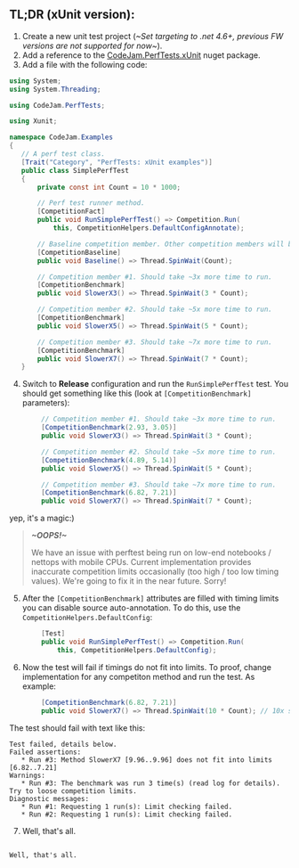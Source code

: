 ## TL;DR (xUnit version):

1. Create a new unit test project (*~Set targeting to .net 4.6+, previous FW versions are not supported for now~*).
2. Add a reference to the [CodeJam.PerfTests.xUnit](https://www.nuget.org/packages/CodeJam.PerfTests.xUnit) nuget package.
3. Add a file with the following code:
 ```c#
using System;
using System.Threading;

using CodeJam.PerfTests;

using Xunit;

namespace CodeJam.Examples
{
	// A perf test class.
	[Trait("Category", "PerfTests: xUnit examples")]
	public class SimplePerfTest
	{
		private const int Count = 10 * 1000;

		// Perf test runner method.
		[CompetitionFact]
		public void RunSimplePerfTest() => Competition.Run(
			this, CompetitionHelpers.DefaultConfigAnnotate);

		// Baseline competition member. Other competition members will be compared with this.
		[CompetitionBaseline]
		public void Baseline() => Thread.SpinWait(Count);

		// Competition member #1. Should take ~3x more time to run.
		[CompetitionBenchmark]
		public void SlowerX3() => Thread.SpinWait(3 * Count);

		// Competition member #2. Should take ~5x more time to run.
		[CompetitionBenchmark]
		public void SlowerX5() => Thread.SpinWait(5 * Count);

		// Competition member #3. Should take ~7x more time to run.
		[CompetitionBenchmark]
		public void SlowerX7() => Thread.SpinWait(7 * Count);
	}
```

4. Switch to **Release** configuration and run the `RunSimplePerfTest` test. You should get something like this (look at `[CompetitionBenchmark]` parameters):
```c#
		// Competition member #1. Should take ~3x more time to run.
		[CompetitionBenchmark(2.93, 3.05)]
		public void SlowerX3() => Thread.SpinWait(3 * Count);

		// Competition member #2. Should take ~5x more time to run.
		[CompetitionBenchmark(4.89, 5.14)]
		public void SlowerX5() => Thread.SpinWait(5 * Count);

		// Competition member #3. Should take ~7x more time to run.
		[CompetitionBenchmark(6.82, 7.21)]
		public void SlowerX7() => Thread.SpinWait(7 * Count);
```
 yep, it's a magic:)

> ***~OOPS!~***
>
> We have an issue with perftest being run on low-end notebooks / nettops with mobile CPUs. Current implementation provides inaccurate competition limits occasionally (too high / too low timing values). We're going to fix it in the near future. Sorry!

5. After the `[CompetitionBenchmark]` attributes are filled with timing limits 
   you can disable source auto-annotation. To do this,  use the `CompetitionHelpers.DefaultConfig`:
```c#
		[Test]
		public void RunSimplePerfTest() => Competition.Run(
			this, CompetitionHelpers.DefaultConfig);
```
6. Now the test will fail if timings do not fit into limits. To proof, change implementation for any competiton method and run the test. As example:
```c#
		[CompetitionBenchmark(6.82, 7.21)]
		public void SlowerX7() => Thread.SpinWait(10 * Count); // 10x slower
```
 The test should fail with text like this:
 ```
Test failed, details below.
Failed assertions:
    * Run #3: Method SlowerX7 [9.96..9.96] does not fit into limits [6.82..7.21]
Warnings:
    * Run #3: The benchmark was run 3 time(s) (read log for details). Try to loose competition limits.
Diagnostic messages:
    * Run #1: Requesting 1 run(s): Limit checking failed.
    * Run #2: Requesting 1 run(s): Limit checking failed.
 ```

7. Well, that's all.
```

Well, that's all.